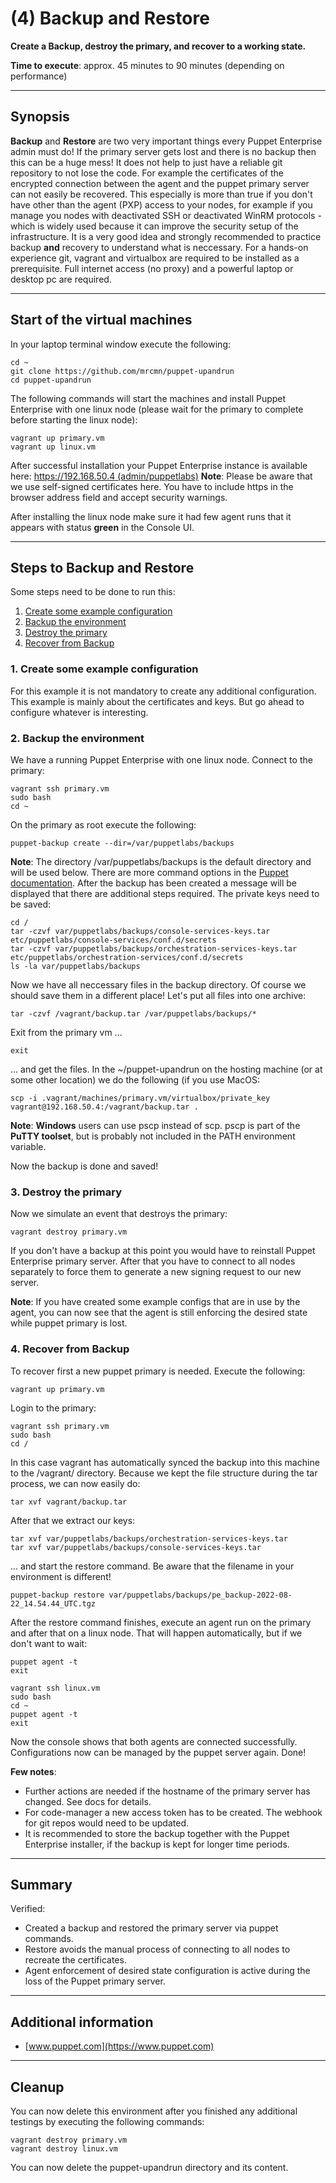 # (4) Backup and Restore

__Create a Backup, destroy the primary, and recover to a working state.__

__Time to execute__: approx. 45 minutes to 90 minutes (depending on performance)

---
## Synopsis

__Backup__ and __Restore__ are two very important things every Puppet Enterprise admin must do! If the primary server gets lost and there is no backup then this can be a huge mess! It does not help to just have a reliable git repository to not lose the code. For example the certificates of the encrypted connection between the agent and the puppet primary server can not easily be recovered. This especially is more than true if you don't have other than the agent (PXP) access to your nodes, for example if you manage you nodes with deactivated SSH or deactivated WinRM protocols - which is widely used because it can improve the security setup of the infrastructure. It is a very good idea and strongly recommended to practice backup __and__ recovery to understand what is neccessary. For a hands-on experience git, vagrant and virtualbox are required to be installed as a prerequisite. Full internet access (no proxy) and a powerful laptop or desktop pc are required.

---
## Start of the virtual machines

In your laptop terminal window execute the following:

```
cd ~
git clone https://github.com/mrcmn/puppet-upandrun
cd puppet-upandrun
```

The following commands will start the machines and install Puppet Enterprise with one linux node (please wait for the primary to complete before starting the linux node):

```
vagrant up primary.vm
vagrant up linux.vm
```

After successful installation your Puppet Enterprise instance is available here: [https://192.168.50.4 (admin/puppetlabs)](https://192.168.50.4/) __Note__: Please be aware that we use self-signed certificates here. You have to include https in the browser address field and accept security warnings.

After installing the linux node make sure it had few agent runs that it appears with status __green__ in the Console UI.

---
## Steps to Backup and Restore

Some steps need to be done to run this:

1. [Create some example configuration](#1-create-some-example-configuration)
2. [Backup the environment](#2-backup-the-environment)
3. [Destroy the primary](#3-destroy-the-primary)
4. [Recover from Backup](#4-recover-from-backup)

### 1. Create some example configuration

For this example it is not mandatory to create any additional configuration. This example is mainly about the certificates and keys. But go ahead to configure whatever is interesting.

### 2. Backup the environment

We have a running Puppet Enterprise with one linux node. Connect to the primary:

```
vagrant ssh primary.vm
sudo bash
cd ~
```

On the primary as root execute the following:

```
puppet-backup create --dir=/var/puppetlabs/backups
```

__Note__: The directory /var/puppetlabs/backups is the default directory and will be used below. There are more command options in the [Puppet documentation](https://www.puppet.com/docs/pe/2021.7/backing_up_and_restoring_pe.html). After the backup has been created a message will be displayed that there are additional steps required. The private keys need to be saved:

```
cd /
tar -czvf var/puppetlabs/backups/console-services-keys.tar etc/puppetlabs/console-services/conf.d/secrets
tar -czvf var/puppetlabs/backups/orchestration-services-keys.tar etc/puppetlabs/orchestration-services/conf.d/secrets
ls -la var/puppetlabs/backups
```

Now we have all neccessary files in the backup directory. Of course we should save them in a different place! Let's put all files into one archive:

```
tar -czvf /vagrant/backup.tar /var/puppetlabs/backups/*
```

Exit from the primary vm ...

```
exit
```

... and get the files. In the ~/puppet-upandrun on the hosting machine (or at some other location) we do the following (if you use MacOS:

```
scp -i .vagrant/machines/primary.vm/virtualbox/private_key vagrant@192.168.50.4:/vagrant/backup.tar .
```

__Note__: __Windows__ users can use pscp instead of scp. pscp is part of the __PuTTY toolset__, but is probably not included in the PATH environment variable.

Now the backup is done and saved!

### 3. Destroy the primary

Now we simulate an event that destroys the primary:

```
vagrant destroy primary.vm
```

If you don't have a backup at this point you would have to reinstall Puppet Enterprise primary server. After that you have to connect to all nodes separately to force them to generate a new signing request to our new server.

__Note__: If you have created some example configs that are in use by the agent, you can now see that the agent is still enforcing the desired state while puppet primary is lost.

### 4. Recover from Backup

To recover first a new puppet primary is needed. Execute the following:

```
vagrant up primary.vm
```

Login to the primary:

```
vagrant ssh primary.vm
sudo bash
cd /
```

In this case vagrant has automatically synced the backup into this machine to the /vagrant/ directory. Because we kept the file structure during the tar process, we can now easily do:

```
tar xvf vagrant/backup.tar
```

After that we extract our keys:

```
tar xvf var/puppetlabs/backups/orchestration-services-keys.tar
tar xvf var/puppetlabs/backups/console-services-keys.tar
```

... and start the restore command. Be aware that the filename in your environment is different!

```
puppet-backup restore var/puppetlabs/backups/pe_backup-2022-08-22_14.54.44_UTC.tgz
```

After the restore command finishes, execute an agent run on the primary and after that on a linux node. That will happen automatically, but if we don't want to wait:

```
puppet agent -t
exit 
```
```
vagrant ssh linux.vm
sudo bash
cd ~
puppet agent -t
exit
```

Now the console shows that both agents are connected successfully. Configurations now can be managed by the puppet server again. Done!

__Few notes__:
* Further actions are needed if the hostname of the primary server has changed. See docs for details.
* For code-manager a new access token has to be created. The webhook for git repos would need to be updated.
* It is recommended to store the backup together with the Puppet Enterprise installer, if the backup is kept for longer time periods.

---
## Summary

Verified:

* Created a backup and restored the primary server via puppet commands.
* Restore avoids the manual process of connecting to all nodes to recreate the certificates.
* Agent enforcement of desired state configuration is active during the loss of the Puppet primary server.

---
## Additional information

- [www.puppet.com](https://www.puppet.com)

---
## Cleanup

You can now delete this environment after you finished any additional testings by executing the following commands:

```
vagrant destroy primary.vm
vagrant destroy linux.vm
```

You can now delete the puppet-upandrun directory and its content.
